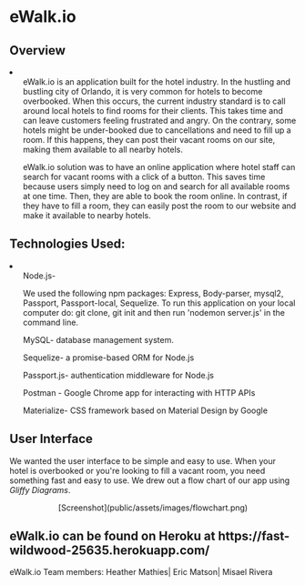 <h1>eWalk.io</h1>
<h2>Overview</h2>
<li>
  <ul>eWalk.io is an application built for the hotel industry. In the hustling and bustling city of Orlando, it is very common for hotels to become overbooked.  When this occurs, the current industry standard is to call around local hotels to find rooms for their clients.  This takes time and can leave customers feeling frustrated and angry. On the contrary, some hotels might be under-booked due to cancellations and need to fill up a room.  If this happens, they can post their vacant rooms on our site, making them available to all nearby hotels.  </ul>

  <ul>eWalk.io solution was to have an online application where hotel staff can search for vacant rooms with a click of a button.  This saves time because users simply need to log on and search for all available rooms at one time.  Then, they are able to book the room online. In contrast, if they have to fill a room, they can easily post the room to our website and make it available to nearby hotels.  </ul>
</li>

<h2>Technologies Used:</h2>
<li>
  <ul>Node.js-<p>We used the following npm packages: Express, Body-parser, mysql2, Passport, Passport-local, Sequelize.  To run this application on your local computer do: git clone, git init and then run 'nodemon server.js' in the command line.</p>
  </ul>
  <ul>MySQL- database management system. </ul>
  <ul>Sequelize- a promise-based ORM for Node.js </ul>
  <ul>Passport.js- authentication middleware for Node.js</ul>
  <ul>Postman - Google Chrome app for interacting with HTTP APIs</ul>
  <ul>Materialize- CSS framework based on Material Design by Google</ul>
</li>

<h2>User Interface</h2>
<p>We wanted the user interface to be simple and easy to use.  When your hotel is overbooked or you're looking to fill a vacant room, you need something fast and easy to use. We drew out a flow chart of our app using <em>Gliffy Diagrams</em>.</p>
<center>[Screenshot](public/assets/images/flowchart.png)</center>


<h2>eWalk.io can be found on Heroku at https://fast-wildwood-25635.herokuapp.com/</h2>

<footer>eWalk.io Team members: Heather Mathies| Eric Matson| Misael Rivera</footer>
